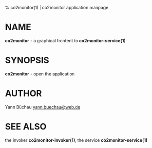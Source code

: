 % co2monitor(1) | co2monitor application manpage

NAME
====

**co2monitor** - a graphical frontent to **co2monitor-service(1)**


SYNOPSIS
========

**co2monitor** - open the application


AUTHOR
======

Yann Büchau <yann.buechau@web.de>


SEE ALSO
========

the invoker **co2monitor-invoker(1)**, the service **co2monitor-service(1)**

